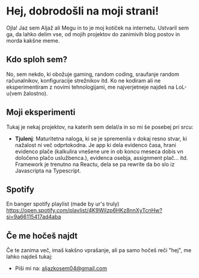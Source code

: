# Hej, dobrodošli na moji strani! 

Ojla! Jaz sem Aljaž ali Megu in to je moj kotiček na internetu. Ustvaril sem ga, da lahko delim vse, od mojih projektov do zanimivih blog postov in morda kakšne meme.

## Kdo sploh sem?

No, sem nekdo, ki obožuje gaming, random coding, sraufanje random računalnikov, konfiguracije strežnikov itd. Ko ne kodiram ali ne eksperimentiram z novimi tehnologijami, me najverjetneje najdeš na LoL-u(vem žalostno).

## Moji eksperimenti

Tukaj je nekaj projektov, na katerih sem delal/a in so mi še posebej pri srcu:

- **Tjulenj**: Maturitetna naloga, ki se je spremenila v dokaj resno stvar, ki nažalost ni več odprtokodna. Je app ki dela evidenco časa, hrani evidenco plače (kalkulira vnešene ure in ob koncu meseca dobis vn določeno plačo uslužbenca.), evidenca osebja, assignment plač... itd. Framework je trenutno na Reactu, dela se pa rewrite da bo slo iz Javascripta na Typescript.

## Spotify

En banger spotify playlist (made by ur's truly)
https://open.spotify.com/playlist/4K9WiIzp6HKz8nnXyTcnHw?si=9a66115417ad4aba



## Če me hočeš najdt

Če te zanima več, imaš kakšno vprašanje, ali pa samo hočeš reči "hej", me lahko najdeš tukaj:

- Piši mi na: [aljazkosem04@gmail.com](mailto:aljazkosem04@gmail.com)

